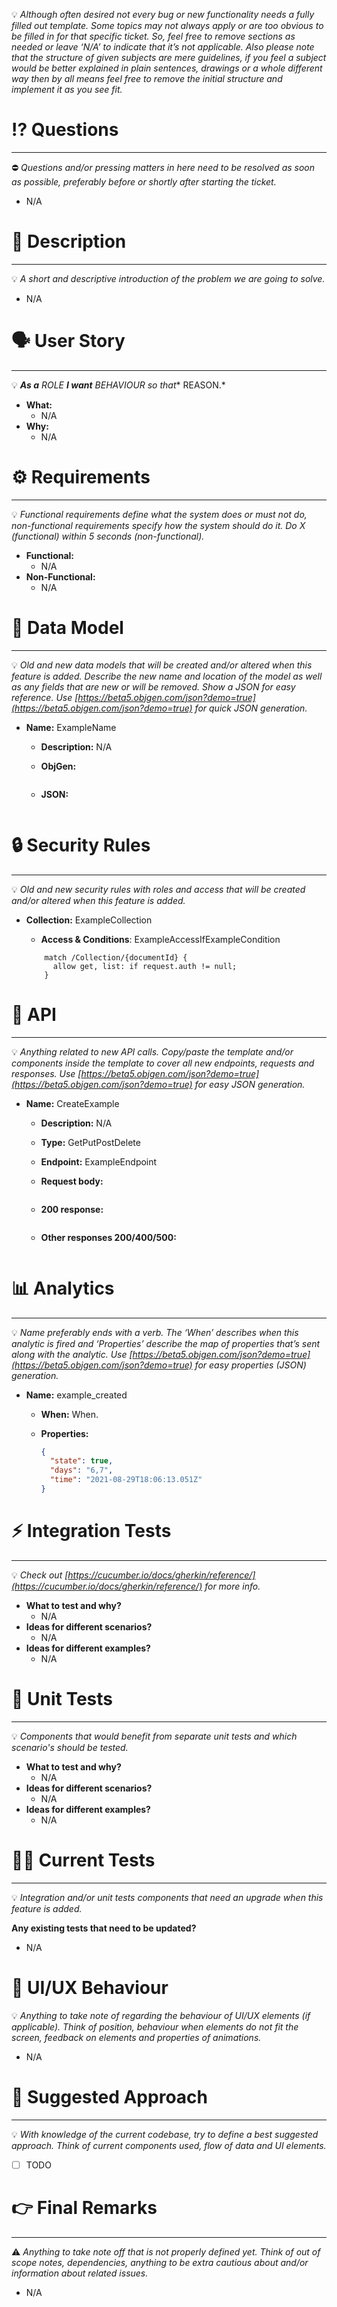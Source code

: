 💡 *Although often desired not every bug or new functionality needs a fully filled out template. Some topics may not always apply or are too obvious to be filled in for that specific ticket. So, feel free to remove sections as needed or leave ‘N/A’ to indicate that it’s not applicable. Also please note that the structure of given subjects are mere guidelines, if you feel a subject would be better explained in plain sentences, drawings or a whole different way then by all means feel free to remove the initial structure and implement it as you see fit.*

# ⁉️ Questions

---

⛔ *Questions and/or pressing matters in here need to be resolved as soon as possible, preferably before or shortly after starting the ticket.*


- N/A

# 🔖 Description

---

💡 *A short and descriptive introduction of the problem we are going to solve.*


- N/A

# 🗣 User Story

---

💡 ***As a** ROLE **I want** BEHAVIOUR s**o that** REASON.*


- **What:**
    - N/A
- **Why:**
    - N/A

# ⚙️ Requirements

---

💡 *Functional requirements define what the system does or must not do, non-functional requirements specify how the system should do it. Do X (functional) within 5 seconds (non-functional).*


- **Functional:**
    - N/A
- **Non-Functional:**
    - N/A

# 💾 Data Model

---

💡 *Old and new data models that will be created and/or altered when this feature is added. Describe the new name and location of the model as well as any fields that are new or will be removed. Show a JSON for easy reference. Use [https://beta5.objgen.com/json?demo=true](https://beta5.objgen.com/json?demo=true) for quick JSON generation.*


- **Name:** ExampleName
    - **Description:** N/A
    - **ObjGen:**

        ```yaml
        
        ```

    - **JSON:**

        ```json
        
        ```


# 🔒 Security Rules

---

💡 *Old and new security rules with roles and access that will be created and/or altered when this feature is added.*


- **Collection:** ExampleCollection
    - **Access & Conditions**: ExampleAccessIfExampleCondition

    ```
        match /Collection/{documentId} {
          allow get, list: if request.auth != null;
        }
    ```


# 🐒 API

---

💡 *Anything related to new API calls. Copy/paste the template and/or components inside the template to cover all new endpoints, requests and responses. Use [https://beta5.objgen.com/json?demo=true](https://beta5.objgen.com/json?demo=true) for easy JSON generation.*


- **Name:** CreateExample
    - **Description:** N/A
    - **Type:** GetPutPostDelete
    - **Endpoint:** ExampleEndpoint
    - **Request body:**

        ```json
        
        ```

    - **200 response:**

        ```json
        
        ```

    - **Other responses 200/400/500:**

        ```json
        
        ```


# 📊 Analytics

---

💡 *Name preferably ends with a verb. The ‘When’ describes when this analytic is fired and ‘Properties’ describe the map of properties that’s sent along with the analytic. Use [https://beta5.objgen.com/json?demo=true](https://beta5.objgen.com/json?demo=true) for easy properties (JSON) generation.*


- **Name:** example_created
    - **When:** When.
    - **Properties:**

        ```json
        {
          "state": true,
          "days": "6,7",
          "time": "2021-08-29T18:06:13.051Z"
        }
        ```


# ⚡️ Integration Tests

---

💡 *Check out [https://cucumber.io/docs/gherkin/reference/](https://cucumber.io/docs/gherkin/reference/) for more info.*


- **What to test and why?**
    - N/A
- **Ideas for different scenarios?**
    - N/A
- **Ideas for different examples?**
    - N/A

# 👾 Unit Tests

---

💡 *Components that would benefit from separate unit tests and which scenario's should be tested.*


- **What to test and why?**
    - N/A
- **Ideas for different scenarios?**
    - N/A
- **Ideas for different examples?**
    - N/A

# **👨‍🔧 Current Tests**

---

💡 *Integration and/or unit tests components that need an upgrade when this feature is added.*


**Any existing tests that need to be updated?**

- N/A

# 🎨 UI/UX Behaviour

💡 *Anything to take note of regarding the behaviour of UI/UX elements (if applicable). Think of position, behaviour when elements do not fit the screen, feedback on elements and properties of animations.*


- N/A

# 📝 Suggested Approach

---

💡 *With knowledge of the current codebase, try to define a best suggested approach. Think of current components used, flow of data and UI elements.*


- [ ]  TODO

# 👉️ Final Remarks

---

⚠ *Anything to take note off that is not properly defined yet. Think of out of scope notes, dependencies, anything to be extra cautious about and/or information about related issues.*


- N/A
